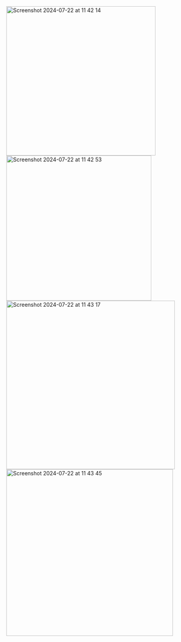 <img width="394" alt="Screenshot 2024-07-22 at 11 42 14" src="https://github.com/user-attachments/assets/efe2b962-3bc5-473b-a33c-3f1717173574">

<img width="383" alt="Screenshot 2024-07-22 at 11 42 53" src="https://github.com/user-attachments/assets/04826529-5e84-4748-b327-c0e5be490aee">

<img width="445" alt="Screenshot 2024-07-22 at 11 43 17" src="https://github.com/user-attachments/assets/1c5f268d-5a77-4273-a197-fc1789d78d4a">

<img width="440" alt="Screenshot 2024-07-22 at 11 43 45" src="https://github.com/user-attachments/assets/e844ee16-e809-4520-a066-59cc2e68b614">
